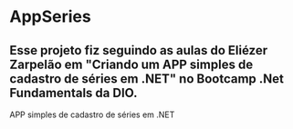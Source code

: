 # AppSeries
## Esse projeto fiz seguindo as aulas do Eliézer Zarpelão em "Criando um APP simples de cadastro de séries em .NET" no Bootcamp .Net Fundamentals da DIO.
APP simples de cadastro de séries em .NET
